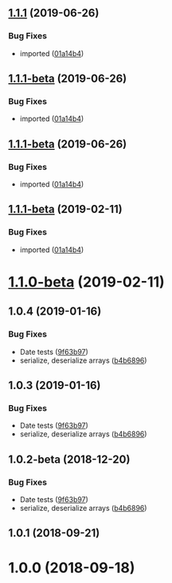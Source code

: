 ## [1.1.1](https://github.com/LCGroupIT/js-ts-mapper/compare/v1.0.4...v1.1.1) (2019-06-26)


### Bug Fixes

* imported ([01a14b4](https://github.com/LCGroupIT/js-ts-mapper/commit/01a14b4))



## [1.1.1-beta](https://github.com/LCGroupIT/js-ts-mapper/compare/v1.0.4...v1.1.1-beta) (2019-06-26)


### Bug Fixes

* imported ([01a14b4](https://github.com/LCGroupIT/js-ts-mapper/commit/01a14b4))



## [1.1.1-beta](https://github.com/LCGroupIT/js-ts-mapper/compare/v1.0.4...v1.1.1-beta) (2019-06-26)


### Bug Fixes

* imported ([01a14b4](https://github.com/LCGroupIT/js-ts-mapper/commit/01a14b4))



## [1.1.1-beta](https://github.com/LCGroupIT/js-ts-mapper/compare/v1.0.4...v1.1.1-beta) (2019-02-11)


### Bug Fixes

* imported ([01a14b4](https://github.com/LCGroupIT/js-ts-mapper/commit/01a14b4))



# [1.1.0-beta](https://github.com/LCGroupIT/js-ts-mapper/compare/v1.0.4...v1.1.0-beta) (2019-02-11)



## 1.0.4 (2019-01-16)


### Bug Fixes

* Date tests ([9f63b97](https://github.com/LCGroupIT/js-ts-mapper/commit/9f63b97))
* serialize, deserialize arrays ([b4b6896](https://github.com/LCGroupIT/js-ts-mapper/commit/b4b6896))



## 1.0.3 (2019-01-16)


### Bug Fixes

* Date tests ([9f63b97](https://github.com/LCGroupIT/js-ts-mapper/commit/9f63b97))
* serialize, deserialize arrays ([b4b6896](https://github.com/LCGroupIT/js-ts-mapper/commit/b4b6896))



## 1.0.2-beta (2018-12-20)


### Bug Fixes

* Date tests ([9f63b97](https://github.com/LCGroupIT/js-ts-mapper/commit/9f63b97))
* serialize, deserialize arrays ([b4b6896](https://github.com/LCGroupIT/js-ts-mapper/commit/b4b6896))



<a name="1.0.1"></a>
## 1.0.1 (2018-09-21)



<a name="1.0.0"></a>
# 1.0.0 (2018-09-18)


